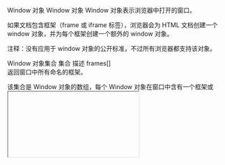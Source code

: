 Window 对象
Window 对象
Window 对象表示浏览器中打开的窗口。

如果文档包含框架（frame 或 iframe 标签），浏览器会为 HTML 文档创建一个 window 对象，并为每个框架创建一个额外的 window 对象。

注释：没有应用于 window 对象的公开标准，不过所有浏览器都支持该对象。

Window 对象集合
集合  描述
frames[]    
返回窗口中所有命名的框架。

该集合是 Window 对象的数组，每个 Window 对象在窗口中含有一个框架或 <iframe>。属性 frames.length 存放数组 frames[] 中含有的元素个数。注意，frames[] 数组中引用的框架可能还包括框架，它们自己也具有 frames[] 数组。

# Window 对象属性
属性  描述
closed  返回窗口是否已被关闭。
defaultStatus   设置或返回窗口状态栏中的默认文本。
document    对 Document 对象的只读引用。请参阅 Document 对象。
history 对 History 对象的只读引用。请参数 History 对象。
innerheight 返回窗口的文档显示区的高度。
innerwidth  返回窗口的文档显示区的宽度。
length  设置或返回窗口中的框架数量。
location    用于窗口或框架的 Location 对象。请参阅 Location 对象。
name    设置或返回窗口的名称。
Navigator   对 Navigator 对象的只读引用。请参数 Navigator 对象。
opener  返回对创建此窗口的窗口的引用。
outerheight 返回窗口的外部高度。
outerwidth  返回窗口的外部宽度。
pageXOffset 设置或返回当前页面相对于窗口显示区左上角的 X 位置。
pageYOffset 设置或返回当前页面相对于窗口显示区左上角的 Y 位置。
parent  返回父窗口。
Screen  对 Screen 对象的只读引用。请参数 Screen 对象。
self    返回对当前窗口的引用。等价于 Window 属性。
status  设置窗口状态栏的文本。
top 返回最顶层的先辈窗口。
window  window 属性等价于 self 属性，它包含了对窗口自身的引用。
screenLeft
screenTop
screenX
screenY
只读整数。声明了窗口的左上角在屏幕上的的 x 坐标和 y 坐标。IE、Safari 和 Opera 支持 screenLeft 和 screenTop，而 Firefox 和 Safari 支持 screenX 和 screenY。

# Window 对象方法
方法  描述
alert() 显示带有一段消息和一个确认按钮的警告框。
blur()  把键盘焦点从顶层窗口移开。
clearInterval() 取消由 setInterval() 设置的 timeout。
clearTimeout()  取消由 setTimeout() 方法设置的 timeout。
close() 关闭浏览器窗口。
confirm()   显示带有一段消息以及确认按钮和取消按钮的对话框。
createPopup()   创建一个 pop-up 窗口。
focus() 把键盘焦点给予一个窗口。
moveBy()    可相对窗口的当前坐标把它移动指定的像素。
moveTo()    把窗口的左上角移动到一个指定的坐标。
open()  打开一个新的浏览器窗口或查找一个已命名的窗口。
print() 打印当前窗口的内容。
prompt()    显示可提示用户输入的对话框。
resizeBy()  按照指定的像素调整窗口的大小。
resizeTo()  把窗口的大小调整到指定的宽度和高度。
scrollBy()  按照指定的像素值来滚动内容。
scrollTo()  把内容滚动到指定的坐标。
setInterval()   按照指定的周期（以毫秒计）来调用函数或计算表达式。
setTimeout()    在指定的毫秒数后调用函数或计算表达式。
Window 对象描述
Window 对象表示一个浏览器窗口或一个框架。在客户端 JavaScript 中，Window 对象是全局对象，所有的表达式都在当前的环境中计算。也就是说，要引用当前窗口根本不需要特殊的语法，可以把那个窗口的属性作为全局变量来使用。例如，可以只写 document，而不必写 window.document。

同样，可以把当前窗口对象的方法当作函数来使用，如只写 alert()，而不必写 Window.alert()。

除了上面列出的属性和方法，Window 对象还实现了核心 JavaScript 所定义的所有全局属性和方法。

Window 对象的 window 属性和 self 属性引用的都是它自己。当你想明确地引用当前窗口，而不仅仅是隐式地引用它时，可以使用这两个属性。除了这两个属性之外，parent 属性、top 属性以及 frame[] 数组都引用了与当前 Window 对象相关的其他 Window 对象。

要引用窗口中的一个框架，可以使用如下语法：

frame[i]        //当前窗口的框架
self.frame[i]   //当前窗口的框架
w.frame[i]  //窗口 w 的框架
要引用一个框架的父窗口（或父框架），可以使用下面的语法：

parent      //当前窗口的父窗口
self.parent //当前窗口的父窗口
w.parent        //窗口 w 的父窗口
要从顶层窗口含有的任何一个框架中引用它，可以使用如下语法：

top     //当前框架的顶层窗口
self.top        //当前框架的顶层窗口
f.top       //框架 f 的顶层窗口
新的顶层浏览器窗口由方法 Window.open() 创建。当调用该方法时，应把 open() 调用的返回值存储在一个变量中，然后使用那个变量来引用新窗口。新窗口的 opener 属性反过来引用了打开它的那个窗口。

一般来说，Window 对象的方法都是对浏览器窗口或框架进行某种操作。而 alert() 方法、confirm() 方法和 prompt 方法则不同，它们通过简单的对话框与用户进行交互。